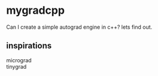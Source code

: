 
# mygradcpp

Can I create a simple autograd engine in c++? lets find out.   


## inspirations
micrograd   
tinygrad   
